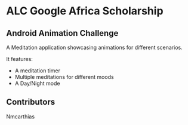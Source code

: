 # ALC Google Africa Scholarship

## Android Animation Challenge

A Meditation application showcasing animations for different scenarios.

It features:
- A meditation timer
- Multiple meditations for different moods
- A Day/Night mode
 
 ## Contributors
 Nmcarthias
